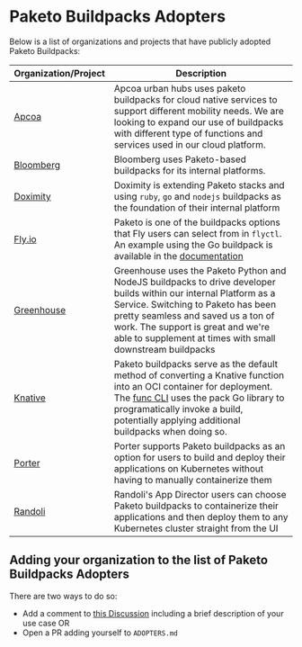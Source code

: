 # Paketo Buildpacks Adopters

Below is a list of organizations and projects that have publicly adopted Paketo Buildpacks:

<!-- Add an entry for your organization making sure to preserve the alphabetical order -->

| Organization/Project | Description |
| --- | --- |
| [Apcoa](https://urban-hubs.apcoa.com/) | Apcoa urban hubs uses paketo buildpacks for cloud native services to support different mobility needs. We are looking to expand our use of buildpacks with different type of functions and services used in our cloud platform. |
| [Bloomberg](https://www.bloomberg.com/company/values/tech-at-bloomberg/open-source/projects/#developer-workflow) | Bloomberg uses Paketo-based buildpacks for its internal platforms. |
| [Doximity](https://technology.doximity.com/articles/buildpacks-vs-dockerfiles) | Doximity is extending Paketo stacks and using `ruby`, `go` and `nodejs` buildpacks as the foundation of their internal platform|
| [Fly.io](https://fly.io/docs/reference/builders/#buildpacks) | Paketo is one of the buildpacks options that Fly users can select from in `flyctl`. An example using the Go buildpack is available in the [documentation](https://fly.io/docs/getting-started/golang/#inside-fly-toml)  | 
| [Greenhouse](https://github.com/grnhse) | Greenhouse uses the Paketo Python and NodeJS buildpacks to drive developer builds within our internal Platform as a Service. Switching to Paketo has been pretty seamless and saved us a ton of work. The support is great and we're able to supplement at times with small downstream buildpacks|
| [Knative](https://knative.dev/) | Paketo buildpacks serve as the default method of converting a Knative function into an OCI container for deployment. The [func CLI](https://github.com/knative-sandbox/kn-plugin-func) uses the pack Go library to programatically invoke a build, potentially applying additional buildpacks when doing so. |
| [Porter](https://docs.porter.run/deploying-applications/deploying-from-github/selecting-application-and-build-method/#customizing-buildpacks)|Porter supports Paketo buildpacks as an option for users to build and deploy their applications on Kubernetes without having to manually containerize them|
| [Randoli](https://randoli.ca/app-director/) | Randoli's App Director users can choose Paketo buildpacks to containerize their applications and then deploy them to any Kubernetes cluster straight from the UI |


## Adding your organization to the list of Paketo Buildpacks Adopters
There are two ways to do so:
  * Add a comment to [this Discussion](https://github.com/paketo-buildpacks/feedback/discussions/30) including a brief description of your use case
   OR
  * Open a PR adding yourself to `ADOPTERS.md`
